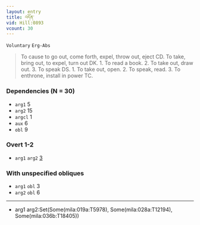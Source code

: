 ```yaml
---
layout: entry
title: འདོན་
vid: Hill:0893
vcount: 30
---
```

`Voluntary` `Erg-Abs`
> To cause to go out, come forth, expel, throw out, eject CD\.
 To take, bring out, to expel, turn out DK\.
 1\.
 To read a book\.
 2\.
 To take out, draw out\.
 3\.
 To speak DS\.
 1\.
 To take out, open\.
 2\.
 To speak, read\.
 3\.
 To enthrone, install in power TC\.

### Dependencies (N = 30)
* `arg1` 5
* `arg2` 15
* `argcl` 1
* `aux` 6
* `obl` 9


### Overt 1-2
* `arg1` `arg2` [3](#arg1-arg2)


### With unspecified obliques
* `arg1` `obl` 3
* `arg2` `obl` 6

---
* <a name='arg1-arg2'>arg1 arg2</a>:Set(Some(mila:019a:T5978), Some(mila:028a:T12194), Some(mila:036b:T18405))
